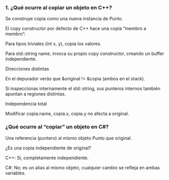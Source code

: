 ### 1. ¿Qué ocurre al copiar un objeto en C++?
Se construye copia como una nueva instancia de Punto.

El copy constructor por defecto de C++ hace una copia “membro a membro”:

Para tipos triviales (int x, y), copia los valores.

Para std::string name, invoca su propio copy constructor, creando un buffer independiente.

Direcciones distintas

En el depurador verás que &original != &copia (ambos en el stack).

Si inspeccionas internamente el std::string, sus punteros internos también apuntan a regiones distintas.

Independencia total

Modificar copia.name, copia.x, copia.y no afecta a original.

### ¿Qué ocurre al “copiar” un objeto en C#?
Una referencia (puntero) al mismo objeto Punto que original.

¿Es una copia independiente de original?

C++: Sí, completamente independiente.

C#: No; es un alias al mismo objeto, cualquier cambio se refleja en ambas variables.
